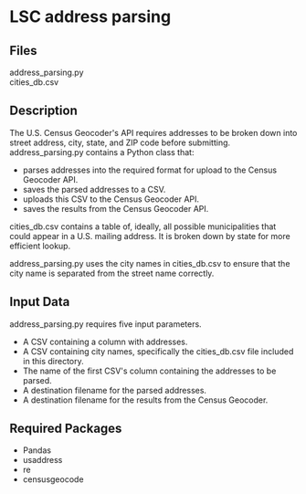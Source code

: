 # LSC address parsing
## Files
address_parsing.py  
cities_db.csv

## Description
The U.S. Census Geocoder's API requires addresses to be broken down into street address, city, state, and ZIP code before submitting.  
address_parsing.py contains a Python class that:
  - parses addresses into the required format for upload to the Census Geocoder API.
  - saves the parsed addresses to a CSV.
  - uploads this CSV to the Census Geocoder API.
  - saves the results from the Census Geocoder API.

cities_db.csv contains a table of, ideally, all possible municipalities that could appear in a U.S. mailing address. It is broken down by state for more efficient lookup.

address_parsing.py uses the city names in cities_db.csv to ensure that the city name is separated from the street name correctly.

## Input Data
address_parsing.py requires five input parameters.
  - A CSV containing a column with addresses.
  - A CSV containing city names, specifically the cities_db.csv file included in this directory.
  - The name of the first CSV's column containing the addresses to be parsed.
  - A destination filename for the parsed addresses.
  - A destination filename for the results from the Census Geocoder.

## Required Packages
  - Pandas
  - usaddress
  - re
  - censusgeocode
